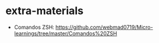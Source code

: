# extra-materials

- Comandos ZSH: https://github.com/webmad0719/Micro-learnings/tree/master/Comandos%20ZSH
